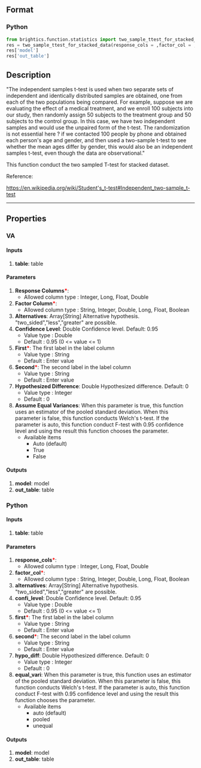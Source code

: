 ## Format
### Python
```python
from brightics.function.statistics import two_sample_ttest_for_stacked_data
res = two_sample_ttest_for_stacked_data(response_cols = ,factor_col = ,alternatives = ,confi_level = ,first = ,second = ,hypo_diff = ,equal_vari = )
res['model']
res['out_table']
```

## Description
"The independent samples t-test is used when two separate sets of independent and identically distributed samples are obtained, one from each of the two populations being compared. For example, suppose we are evaluating the effect of a medical treatment, and we enroll 100 subjects into our study, then randomly assign 50 subjects to the treatment group and 50 subjects to the control group. In this case, we have two independent samples and would use the unpaired form of the t-test. The randomization is not essential here ? if we contacted 100 people by phone and obtained each person's age and gender, and then used a two-sample t-test to see whether the mean ages differ by gender, this would also be an independent samples t-test, even though the data are observational."

This function conduct the two sampled T-test for stacked dataset.

Reference:

https://en.wikipedia.org/wiki/Student's_t-test#Independent_two-sample_t-test

---

## Properties
### VA
#### Inputs
1. **table**: table

#### Parameters
1. **Response Columns**<b style="color:red">*</b>: 
   - Allowed column type : Integer, Long, Float, Double
2. **Factor Column**<b style="color:red">*</b>: 
   - Allowed column type : String, Integer, Double, Long, Float, Boolean
3. **Alternatives**: Array[String] Alternative hypothesis. "two_sided","less","greater" are possible. 
4. **Confidence Level**: Double Confidence level. Default: 0.95
   - Value type : Double
   - Default : 0.95 (0 <= value <= 1)
5. **First**<b style="color:red">*</b>: The first label in the label column
   - Value type : String
   - Default : Enter value
6. **Second**<b style="color:red">*</b>: The second label in the label column
   - Value type : String
   - Default : Enter value
7. **Hypothesized Difference**: Double Hypothesized difference. Default: 0
   - Value type : Integer
   - Default : 0
8. **Assume Equal Variances**: When this parameter is true, this function uses an estimator of the pooled standard deviation. When this parameter is false, this function conducts Welch's t-test. If the parameter is auto, this function conduct F-test with 0.95 confidence level and using the result this function chooses the parameter.
   - Available items
      - Auto (default)
      - True
      - False

#### Outputs
1. **model**: model
2. **out_table**: table

### Python
#### Inputs
1. **table**: table

#### Parameters
1. **response_cols**<b style="color:red">*</b>: 
   - Allowed column type : Integer, Long, Float, Double
2. **factor_col**<b style="color:red">*</b>: 
   - Allowed column type : String, Integer, Double, Long, Float, Boolean
3. **alternatives**: Array[String] Alternative hypothesis. "two_sided","less","greater" are possible. 
4. **confi_level**: Double Confidence level. Default: 0.95
   - Value type : Double
   - Default : 0.95 (0 <= value <= 1)
5. **first**<b style="color:red">*</b>: The first label in the label column
   - Value type : String
   - Default : Enter value
6. **second**<b style="color:red">*</b>: The second label in the label column
   - Value type : String
   - Default : Enter value
7. **hypo_diff**: Double Hypothesized difference. Default: 0
   - Value type : Integer
   - Default : 0
8. **equal_vari**: When this parameter is true, this function uses an estimator of the pooled standard deviation. When this parameter is false, this function conducts Welch's t-test. If the parameter is auto, this function conduct F-test with 0.95 confidence level and using the result this function chooses the parameter.
   - Available items
      - auto (default)
      - pooled
      - unequal

#### Outputs
1. **model**: model
2. **out_table**: table

